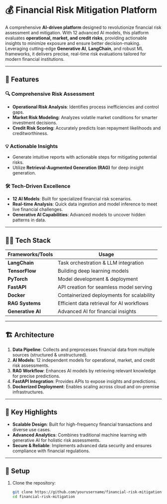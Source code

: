 # 💰 Financial Risk Mitigation Platform  

A comprehensive **AI-driven platform** designed to revolutionize financial risk assessment and mitigation. With 12 advanced AI models, this platform evaluates **operational, market, and credit risks**, providing actionable insights to minimize exposure and ensure better decision-making. Leveraging cutting-edge **Generative AI**, **LangChain**, and robust ML frameworks, it delivers precise, real-time risk evaluations tailored for modern financial institutions.

---

## 🚀 Features  

### 🔍 **Comprehensive Risk Assessment**  
- **Operational Risk Analysis**: Identifies process inefficiencies and control gaps.  
- **Market Risk Modeling**: Analyzes volatile market conditions for smarter investment decisions.  
- **Credit Risk Scoring**: Accurately predicts loan repayment likelihoods and creditworthiness.  

### 💡 **Actionable Insights**  
- Generate intuitive reports with actionable steps for mitigating potential risks.  
- Utilize **Retrieval-Augmented Generation (RAG)** for deep insight generation.  

### 🛠 **Tech-Driven Excellence**  
- **12 AI Models**: Built for specialized financial risk scenarios.  
- **Real-time Analysis**: Quick data ingestion and model inference to meet live financial challenges.  
- **Generative AI Capabilities**: Advanced models to uncover hidden patterns in data.  

---

## 🧑‍💻 Tech Stack  

| **Frameworks/Tools**  | **Usage**                                   |  
|------------------------|---------------------------------------------|  
| **LangChain**          | Task orchestration & LLM integration        |  
| **TensorFlow**         | Building deep learning models               |  
| **PyTorch**            | Model development & deployment              |  
| **FastAPI**            | API creation for seamless model serving     |  
| **Docker**             | Containerized deployments for scalability   |  
| **RAG Systems**        | Efficient data retrieval for AI workflows   |  
| **Generative AI**      | Advanced AI for financial insights          |  

---

## 🏗 Architecture  

1. **Data Pipeline**: Collects and preprocesses financial data from multiple sources (structured & unstructured).  
2. **AI Models**: 12 independent models for operational, market, and credit risk assessments.  
3. **RAG Workflow**: Enhances AI models by retrieving relevant knowledge for precise predictions.  
4. **FastAPI Integration**: Provides APIs to expose insights and predictions.  
5. **Dockerized Deployment**: Enables scaling across cloud and on-premise infrastructures.  

---

## 🌟 Key Highlights  

- **Scalable Design**: Built for high-frequency financial transactions and diverse use cases.  
- **Advanced Analytics**: Combines traditional machine learning with generative AI for holistic risk assessments.  
- **Secure & Reliable**: Implements advanced data security and ensures compliance with financial regulations.  

---

## 🔧 Setup  

1. Clone the repository:  
   ```bash  
   git clone https://github.com/yourusername/financial-risk-mitigation.git  
   cd financial-risk-mitigation  
